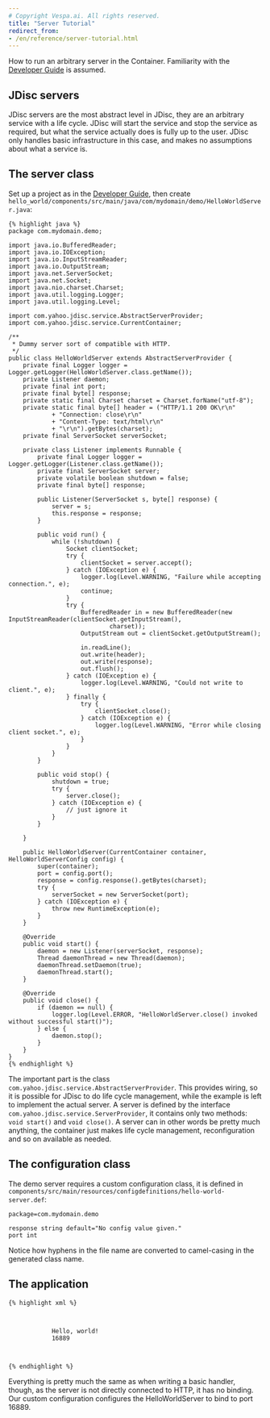 ```yaml
---
# Copyright Vespa.ai. All rights reserved.
title: "Server Tutorial"
redirect_from:
- /en/reference/server-tutorial.html
---
```


How to run an arbitrary server in the Container.
Familiarity with the [Developer Guide](../developer-guide.html) is assumed.

## JDisc servers

JDisc servers are the most abstract level in JDisc, they are an arbitrary service with a life cycle.
JDisc will start the service and stop the service as required,
but what the service actually does is fully up to the user.
JDisc only handles basic infrastructure in this case, and makes no assumptions about what a service is.

## The server class

Set up a project as in the [Developer Guide](../developer-guide.html),
then create `hello_world/components/src/main/java/com/mydomain/demo/HelloWorldServer.java`:

```
{% highlight java %}
package com.mydomain.demo;

import java.io.BufferedReader;
import java.io.IOException;
import java.io.InputStreamReader;
import java.io.OutputStream;
import java.net.ServerSocket;
import java.net.Socket;
import java.nio.charset.Charset;
import java.util.logging.Logger;
import java.util.logging.Level;

import com.yahoo.jdisc.service.AbstractServerProvider;
import com.yahoo.jdisc.service.CurrentContainer;

/**
 * Dummy server sort of compatible with HTTP.
 */
public class HelloWorldServer extends AbstractServerProvider {
    private final Logger logger = Logger.getLogger(HelloWorldServer.class.getName());
    private Listener daemon;
    private final int port;
    private final byte[] response;
    private static final Charset charset = Charset.forName("utf-8");
    private static final byte[] header = ("HTTP/1.1 200 OK\r\n"
            + "Connection: close\r\n"
            + "Content-Type: text/html\r\n"
            + "\r\n").getBytes(charset);
    private final ServerSocket serverSocket;

    private class Listener implements Runnable {
        private final Logger logger = Logger.getLogger(Listener.class.getName());
        private final ServerSocket server;
        private volatile boolean shutdown = false;
        private final byte[] response;

        public Listener(ServerSocket s, byte[] response) {
            server = s;
            this.response = response;
        }

        public void run() {
            while (!shutdown) {
                Socket clientSocket;
                try {
                    clientSocket = server.accept();
                } catch (IOException e) {
                    logger.log(Level.WARNING, "Failure while accepting connection.", e);
                    continue;
                }
                try {
                    BufferedReader in = new BufferedReader(new InputStreamReader(clientSocket.getInputStream(),
                            charset));
                    OutputStream out = clientSocket.getOutputStream();

                    in.readLine();
                    out.write(header);
                    out.write(response);
                    out.flush();
                } catch (IOException e) {
                    logger.log(Level.WARNING, "Could not write to client.", e);
                } finally {
                    try {
                        clientSocket.close();
                    } catch (IOException e) {
                        logger.log(Level.WARNING, "Error while closing client socket.", e);
                    }
                }
            }
        }

        public void stop() {
            shutdown = true;
            try {
                server.close();
            } catch (IOException e) {
                // just ignore it
            }
        }

    }

    public HelloWorldServer(CurrentContainer container, HelloWorldServerConfig config) {
        super(container);
        port = config.port();
        response = config.response().getBytes(charset);
        try {
            serverSocket = new ServerSocket(port);
        } catch (IOException e) {
            throw new RuntimeException(e);
        }
    }

    @Override
    public void start() {
        daemon = new Listener(serverSocket, response);
        Thread daemonThread = new Thread(daemon);
        daemonThread.setDaemon(true);
        daemonThread.start();
    }

    @Override
    public void close() {
        if (daemon == null) {
            logger.log(Level.ERROR, "HelloWorldServer.close() invoked without successful start()");
        } else {
            daemon.stop();
        }
    }
}
{% endhighlight %}
```

The important part is the class `com.yahoo.jdisc.service.AbstractServerProvider`.
This provides wiring, so it is possible for JDisc to do life cycle management,
while the example is left to implement the actual server.
A server is defined by the interface `com.yahoo.jdisc.service.ServerProvider`,
it contains only two methods: `void start()` and `void close()`.
A server can in other words be pretty much anything,
the container just makes life cycle management, reconfiguration and so on available as needed.

## The configuration class

The demo server requires a custom configuration class, it is defined in
`components/src/main/resources/configdefinitions/hello-world-server.def`:

```
package=com.mydomain.demo

response string default="No config value given."
port int
```

Notice how hyphens in the file name are converted to camel-casing in the generated class name.

## The application

```
{% highlight xml %}



            Hello, world!
            16889



{% endhighlight %}
```

Everything is pretty much the same as when writing a basic handler, though,
as the server is not directly connected to HTTP, it has no binding.
Our custom configuration configures the HelloWorldServer to bind to port 16889.
